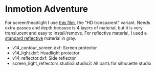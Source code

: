 # Inmotion Adventure

For screen/headlight I use [this film](https://s.click.aliexpress.com/e/_oCbCUQq), the "HD transparent" variant. Needs extra passes and depth because is 4 layers of material, but it is very translucent and easy to install/remove. For reflective material, I used a [standard reflective](https://expressionsvinyl.com/reflective-vinyl-12x12-sheet-engineer-grade/) material in gray.

- v14_contour_screen.dxf: Screen protector
- v14_light.dxf: Headlight protector
- v14_reflector.dxf: Side reflector
- screen_light_reflectors.studio3.studio3: All parts for silhouette studio
